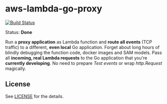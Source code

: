 # aws-lambda-go-proxy

[![Build Status](https://travis-ci.org/mtojek/aws-lambda-go-proxy.svg?branch=master)](https://travis-ci.org/mtojek/aws-lambda-go-proxy)

Status: **Done**

Run a **proxy application** as Lambda function and **route all events** (TCP traffic) to a different, **even local** Go application. Forget about long hours of blindly debugging the function code, docker images and SAM models. Pass all **incoming, real Lambda requests** to the Go application that you're **currently developing**.
No need to prepare *Test events* or wrap *http.Request* magically.

## License

See [LICENSE](LICENSE) for the details.
